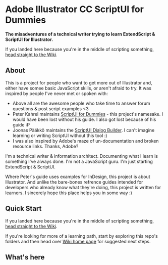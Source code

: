 # Adobe Illustrator CC ScriptUI for Dummies

**The misadventures of a technical writer trying to learn ExtendScript & ScriptUI for Illustrator.**

If you landed here because you're in the middle of scripting something, [head straight to the Wiki](https://github.com/wcDogg/Illustrator-CC-ScriptUI-for-Dummies/wiki).

## About

This is a project for people who want to get more out of Illustrator and, either have somee basic JavaScript skills, or aren't afraid to try. It was inspired by people I've never met or spoken with: 

* Above all are the awesome people who take time to answer forum questions & post script examples <3 
* Peter Kahrel maintains [ScriptUI for Dummies](https://creativepro.com/files/kahrel/indesign/scriptui.html) - this project's namesake. I would have been lost without his guide. I also got lost because of his guide :P
* Joonas Pääkkö maintains the [ScriptUI Dialog Builder](https://scriptui.joonas.me/). I can't imagine learning or writing ScriptUI without this tool :) 
* I was also inspired by Adobe's maze of un-documentation and broken resource links. Thanks, Adobe? 

I'm a technical writer & information architect. Documenting what I learn is something I've always done. I'm not a JavaScript guru. I'm just starting ExtendScript & ScriptUI. 

Where Peter's guide uses examples for InDesign, this project is about Illustrator. And unlike the bare-bones refrence guides intended for developers who already know what they're doing, this project is written for learners. I sincerely hope this place helps you in some way :)

## Quick Start

If you landed here because you're in the middle of scripting something, [head straight to the Wiki](https://github.com/wcDogg/Illustrator-CC-ScriptUI-for-Dummies/wiki).

If you're looking for more of a learning path, start by exploring this repo's folders and then head over [Wiki home page](https://github.com/wcDogg/Illustrator-CC-ScriptUI-for-Dummies/wiki) for suggested next steps. 

## What's here


